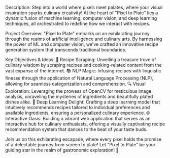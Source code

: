 Description:
Step into a world where pixels meet palates, where your visual inspiration sparks culinary creativity! At the heart of "Pixel to Plate" lies a dynamic fusion of machine learning, computer vision, and deep learning techniques, all orchestrated to redefine how we interact with recipes.

Project Overview:
"Pixel to Plate" embarks on an exhilarating journey through the realms of artificial intelligence and culinary arts. By harnessing the power of ML and computer vision, we've crafted an innovative recipe generation system that transcends traditional boundaries.

Key Objectives & Ideas:
🍳 Recipe Scraping: Unveiling a treasure trove of culinary wisdom by scraping recipes and cooking-related content from the vast expanse of the internet.
📚 NLP Magic: Infusing recipes with linguistic finesse through the application of Natural Language Processing (NLP), allowing for seamless categorization and comprehension.
🔍 Visual Exploration: Leveraging the prowess of OpenCV for meticulous image analysis, unraveling the mysteries of ingredients and beautifully plated dishes alike.
🧠 Deep Learning Delight: Crafting a deep learning model that intuitively recommends recipes tailored to individual preferences and available ingredients, ensuring a personalized culinary experience.
🌐 Interactive Oasis: Building a vibrant web application that serves as an interactive hub for culinary enthusiasts, offering a visually captivating recipe recommendation system that dances to the beat of your taste buds.

Join us on this exhilarating escapade, where every pixel holds the promise of a delectable journey from screen to plate! Let "Pixel to Plate" be your guiding star in the realm of gastronomic exploration! 🌟
